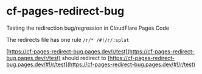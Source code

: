 # cf-pages-redirect-bug

Testing the redirection bug/regression in CloudFlare Pages Code

The redirects file has one rule
  `/r/* /#!/r/:splat`

[https://cf-pages-redirect-bug.pages.dev/r/test](https://cf-pages-redirect-bug.pages.dev/r/test) should redirect to [https://cf-pages-redirect-bug.pages.dev/#!/r/test](https://cf-pages-redirect-bug.pages.dev/#!/r/test) 
